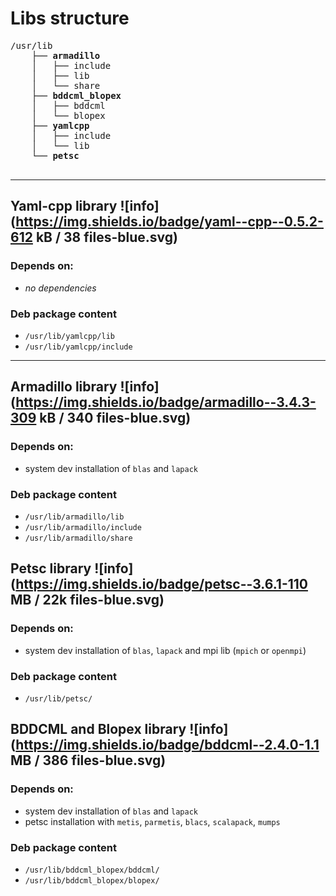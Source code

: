 # Libs structure
<pre>
/usr/lib
    ├── <strong>armadillo</strong>
    │   ├── include
    │   ├── lib
    │   └── share
    ├── <strong>bddcml_blopex</strong>
    │   ├── bddcml
    │   └── blopex
    ├── <strong>yamlcpp</strong>
    │   ├── include
    │   └── lib
    └── <strong>petsc</strong>

</pre>

---

## Yaml-cpp library ![info](https://img.shields.io/badge/yaml--cpp--0.5.2-612 kB / 38 files-blue.svg)

### Depends on:
 - *no dependencies*

### Deb package content
 - `/usr/lib/yamlcpp/lib`
 - `/usr/lib/yamlcpp/include`

---

## Armadillo library ![info](https://img.shields.io/badge/armadillo--3.4.3-309 kB / 340 files-blue.svg)

### Depends on:
 - system dev installation of `blas` and `lapack`

### Deb package content
 - `/usr/lib/armadillo/lib`
 - `/usr/lib/armadillo/include`
 - `/usr/lib/armadillo/share`


## Petsc library ![info](https://img.shields.io/badge/petsc--3.6.1-110 MB / 22k files-blue.svg)

### Depends on:
 - system dev installation of `blas`, `lapack` and mpi lib (`mpich` or `openmpi`)

### Deb package content
 - `/usr/lib/petsc/`

## BDDCML and Blopex library ![info](https://img.shields.io/badge/bddcml--2.4.0-1.1 MB / 386 files-blue.svg)

### Depends on:
 - system dev installation of `blas` and `lapack`
 - petsc installation with `metis`, `parmetis`, `blacs`, `scalapack`, `mumps`

### Deb package content
 - `/usr/lib/bddcml_blopex/bddcml/`
 - `/usr/lib/bddcml_blopex/blopex/`

